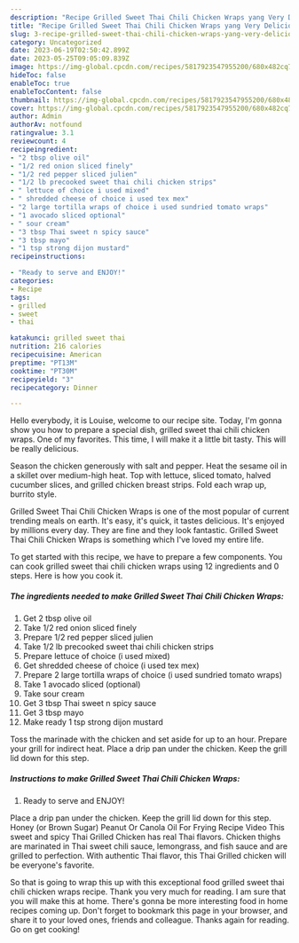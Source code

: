 ```yaml
---
description: "Recipe Grilled Sweet Thai Chili Chicken Wraps yang Very Delicious}"
title: "Recipe Grilled Sweet Thai Chili Chicken Wraps yang Very Delicious}"
slug: 3-recipe-grilled-sweet-thai-chili-chicken-wraps-yang-very-delicious
category: Uncategorized
date: 2023-06-19T02:50:42.899Z
date: 2023-05-25T09:05:09.839Z
image: https://img-global.cpcdn.com/recipes/5817923547955200/680x482cq70/grilled-sweet-thai-chili-chicken-wraps-recipe-main-photo.jpg
hideToc: false
enableToc: true
enableTocContent: false
thumbnail: https://img-global.cpcdn.com/recipes/5817923547955200/680x482cq70/grilled-sweet-thai-chili-chicken-wraps-recipe-main-photo.jpg
cover: https://img-global.cpcdn.com/recipes/5817923547955200/680x482cq70/grilled-sweet-thai-chili-chicken-wraps-recipe-main-photo.jpg
author: Admin
authorAv: notfound
ratingvalue: 3.1
reviewcount: 4
recipeingredient:
- "2 tbsp olive oil"
- "1/2 red onion sliced finely"
- "1/2 red pepper sliced julien"
- "1/2 lb precooked sweet thai chili chicken strips"
- " lettuce of choice i used mixed"
- " shredded cheese of choice i used tex mex"
- "2 large tortilla wraps of choice i used sundried tomato wraps"
- "1 avocado sliced optional"
- " sour cream"
- "3 tbsp Thai sweet n spicy sauce"
- "3 tbsp mayo"
- "1 tsp strong dijon mustard"
recipeinstructions:

- "Ready to serve and ENJOY!"
categories:
- Recipe
tags:
- grilled
- sweet
- thai

katakunci: grilled sweet thai 
nutrition: 216 calories
recipecuisine: American
preptime: "PT13M"
cooktime: "PT30M"
recipeyield: "3"
recipecategory: Dinner

---
```



Hello everybody, it is Louise, welcome to our recipe site. Today, I'm gonna show you how to prepare a special dish, grilled sweet thai chili chicken wraps. One of my favorites. This time, I will make it a little bit tasty. This will be really delicious.

Season the chicken generously with salt and pepper. Heat the sesame oil in a skillet over medium-high heat. Top with lettuce, sliced tomato, halved cucumber slices, and grilled chicken breast strips. Fold each wrap up, burrito style.

Grilled Sweet Thai Chili Chicken Wraps is one of the most popular of current trending meals on earth. It's easy, it's quick, it tastes delicious. It's enjoyed by millions every day. They are fine and they look fantastic. Grilled Sweet Thai Chili Chicken Wraps is something which I've loved my entire life.


To get started with this recipe, we have to prepare a few components. You can cook grilled sweet thai chili chicken wraps using 12 ingredients and 0 steps. Here is how you cook it.

<!--inarticleads1-->

##### The ingredients needed to make Grilled Sweet Thai Chili Chicken Wraps:

1. Get 2 tbsp olive oil
1. Take 1/2 red onion sliced finely
1. Prepare 1/2 red pepper sliced julien
1. Take 1/2 lb precooked sweet thai chili chicken strips
1. Prepare  lettuce of choice (i used mixed)
1. Get  shredded cheese of choice (i used tex mex)
1. Prepare 2 large tortilla wraps of choice (i used sundried tomato wraps)
1. Take 1 avocado sliced (optional)
1. Take  sour cream
1. Get 3 tbsp Thai sweet n spicy sauce
1. Get 3 tbsp mayo
1. Make ready 1 tsp strong dijon mustard


Toss the marinade with the chicken and set aside for up to an hour. Prepare your grill for indirect heat. Place a drip pan under the chicken. Keep the grill lid down for this step. 

<!--inarticleads2-->

##### Instructions to make Grilled Sweet Thai Chili Chicken Wraps:


1. Ready to serve and ENJOY!

Place a drip pan under the chicken. Keep the grill lid down for this step. Honey (or Brown Sugar) Peanut Or Canola Oil For Frying Recipe Video This sweet and spicy Thai Grilled Chicken has real Thai flavors. Chicken thighs are marinated in Thai sweet chili sauce, lemongrass, and fish sauce and are grilled to perfection. With authentic Thai flavor, this Thai Grilled chicken will be everyone&#39;s favorite. 

So that is going to wrap this up with this exceptional food grilled sweet thai chili chicken wraps recipe. Thank you very much for reading. I am sure that you will make this at home. There's gonna be more interesting food in home recipes coming up. Don't forget to bookmark this page in your browser, and share it to your loved ones, friends and colleague. Thanks again for reading. Go on get cooking!
